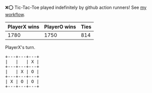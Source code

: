 :x::o: Tic-Tac-Toe played indefinitely by github action runners! See [my workflow](.github/workflows/play.yaml).

|PlayerX wins|PlayerO wins|Ties|
|-|-|-|
|1780|1750|814|

PlayerX's turn.

<pre>
+---+---+---+
|   |   | X |
+---+---+---+
|   | X | O |
+---+---+---+
| X | O | O |
+---+---+---+
</pre>